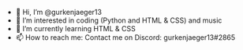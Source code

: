 - 👋 Hi, I’m @gurkenjaeger13
- 👀 I’m interested in coding (Python and HTML & CSS) and music
- 🌱 I’m currently learning HTML & CSS
- 📫 How to reach me: Contact me on Discord: gurkenjaeger13#2865

<!---
gurkenjaeger13/gurkenjaeger13 is a ✨ special ✨ repository because its `README.md` (this file) appears on your GitHub profile.
You can click the Preview link to take a look at your changes.
--->
